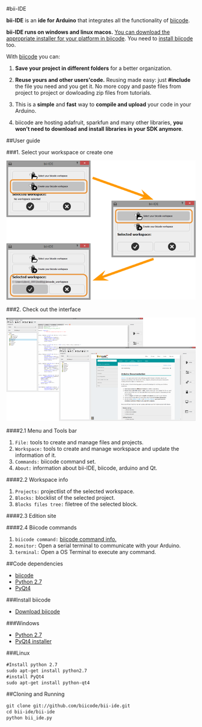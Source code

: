 #bii-IDE

**bii-IDE** is an **ide for Arduino** that integrates all the functionality of [biicode](http://biicode.com/).

**bii-IDE runs on windows and linux macos.** [You can download the appropriate installer for your platform in biicode](https://www.biicode.com/downloads). You need to [install biicode](http://docs.biicode.com/biicode/installation.html) too.

With [biicode](http://biicode.com/) you can:

1. **Save your project in different folders** for a better organization.

2. **Reuse yours and other users'code.** Reusing made easy: just **#include** the file you need and you get it. No more copy and paste files from project to project or dowloading zip files from tutorials.

3. This is a **simple** and **fast** way to **compile and upload** your code in your Arduino.

5. biicode are hosting adafruit, sparkfun and many other libraries, **you won’t need to download and install libraries in your SDK anymore**.

##User guide

###1. Select your workspace or create one

![](https://github.com/biicode/bii-ide/raw/master/docs/images/select_workspace.png)

###2. Check out the interface

![](https://github.com/biicode/bii-ide/raw/master/docs/images/ide.png)

####2.1 Menu and Tools bar

1. `File:` tools to create and manage files and projects.
2. `Workspace:` tools to create and manage workspace and update the information of it.
3. `Commands:` biicode command set.
4. `About:` information about bii-IDE, biicode, arduino and Qt.

####2.2 Workspace info

1. `Projects:` projectlist of the selected workspace.
2. `Blocks:` blocklist of the selected project.
3. `Blocks files tree:` filetree of the selected block.

####2.3 Edition site

####2.4 Biicode commands

1. `biicode command:` [biicode command info.](http://docs.biicode.com/arduino/reference/commands.html)
2. `monitor:` Open a serial terminal to communicate with your Arduino.
3. `terminal:` Open a OS Terminal to execute any command.

##Code dependencies

-   [biicode](https://www.biicode.com/downloads)
-   [Python 2.7](http://www.python.org/)
-   [PyQt4](http://www.riverbankcomputing.com/software/pyqt/intro)

###Install biicode

-	[Download biicode](https://www.biicode.com/downloads)

###Windows

-   [Python 2.7](https://www.python.org/download/)
-   [PyQt4 installer](http://www.riverbankcomputing.co.uk/software/pyqt/download)

###Linux

	#Install python 2.7
	sudo apt-get install python2.7
    #install PyQt4
    sudo apt-get install python-qt4

##Cloning and Running

    git clone git://github.com/biicode/bii-ide.git
    cd bii-ide/bii-ide
    python bii_ide.py
